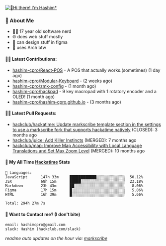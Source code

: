 [![👋Hi there! I'm Hashim*](/assets/intro.gif "Go To hashim-ali.work")](https://hashim-ali.work)

### 📖 About Me
- 👨‍💻 17 year old software nerd
- 🌐 does web stuff mostly
- 🎨 can design stuff in figma
- 🐧 uses Arch btw

#### 👷‍♂️ Latest Contributions:
- [hashim-cpro/React-POS](https://github.com/hashim-cpro/React-POS) - A POS that actually works.(sometimes) (1 day ago)
- [hashim-cpro/Modular-Keyboard](https://github.com/hashim-cpro/Modular-Keyboard) -  (2 weeks ago)
- [hashim-cpro/zmk-config](https://github.com/hashim-cpro/zmk-config) -  (1 month ago)
- [hashim-cpro/hackpad](https://github.com/hashim-cpro/hackpad) - 9 key macropad with 1 rotatory encoder and a OLED! (1 month ago)
- [hashim-cpro/hashim-cpro.github.io](https://github.com/hashim-cpro/hashim-cpro.github.io) -  (3 months ago)

#### 🧑‍💻 Latest Pull Requests:
- [hackclub/hackatime: Update markscribe template section in the settings to use a markscribe fork that supports hackatime natively](https://github.com/hackclub/hackatime/pull/258) (CLOSED): 3 months ago
- [hackclub/juice: Add  Killer Instincts](https://github.com/hackclub/juice/pull/248) (MERGED): 7 months ago
- [hackclub/map: Improve Map Accessibility with Local Language Translations and Set Max Zoom Level](https://github.com/hackclub/map/pull/12) (MERGED): 10 months ago

#### 📡 My All Time [Hackatime](https://hackatime.hackclub.com) Stats
```
💾 Languages:
JavaScript      147h 33m     ████████████░░░░░░░░░░░░░  50.12%
JSX             68h 15m      █████░░░░░░░░░░░░░░░░░░░░  23.18%
Markdown        23h 43m      ██░░░░░░░░░░░░░░░░░░░░░░░   8.06%
Figma           17h 15m      █░░░░░░░░░░░░░░░░░░░░░░░░   5.86%
HTML            16h 39m      █░░░░░░░░░░░░░░░░░░░░░░░░   5.66%

Total: 294h 27m 7s
```
#### 📮 Want to Contact me? (I don't bite)
```
email: hashimcpro@gmail.com
slack: Hashim (hackclub.com/slack)
```
_readme auto updates on the hour via: [markscribe](https://github.com/hashim-cpro/markscribe)_